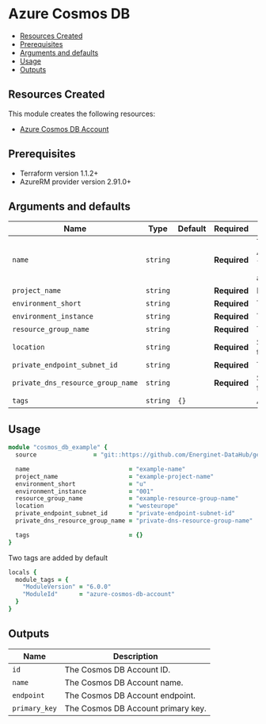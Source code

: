 # Azure Cosmos DB

- [Resources Created](#resources-created)
- [Prerequisites](#prerequisites)
- [Arguments and defaults](#arguments-and-defaults)
- [Usage](#usage)
- [Outputs](#outputs)

## Resources Created

This module creates the following resources:

- [Azure Cosmos DB Account](https://registry.terraform.io/providers/hashicorp/azurerm/latest/docs/resources/cosmosdb_account)

## Prerequisites

- Terraform version 1.1.2+
- AzureRM provider version 2.91.0+

## Arguments and defaults

| Name | Type | Default | Required | Description |
|-|-|-|-|-|
| `name` | `string` | | **Required** | The name of the Cosmos DB Account. This needs to be globally unique within Azure. The final name of the resource will follow this syntax `cosmos-{var.name}--${var.project_name}-${var.environment_short}-${var.environment_instance}` and be in lowercase. |
| `project_name` | `string` | | **Required** | Name of the project this infrastructure is a part of. |
| `environment_short` | `string` | | **Required** | The short value name of your environment. |
| `environment_instance` | `string` | | **Required** | The instance number of your environment. |
| `resource_group_name` | `string` | | **Required** | The name of the resource group in which to create the Cosmos DB Account. |
| `location` | `string` | | **Required** | Specifies the supported Azure location where the resource exists. Changing this forces a new resource to be created. |
| `private_endpoint_subnet_id` | `string` | | **Required**  | The id of the private endpoint subnet where this resource will reside |
| `private_dns_resource_group_name` | `string` | | **Required**  | Specifies the resource group where the Private DNS Zone exists. Changing this forces a new resource to be created. |
| `tags` | `string` | `{}` | | A mapping of tags to assign to the resource. |

## Usage

```ruby
module "cosmos_db_example" {
  source                = "git::https://github.com/Energinet-DataHub/geh-terraform-modules.git//azure/cosmos-db-account?ref=6.0.0"

  name                            = "example-name"
  project_name                    = "example-project-name"
  environment_short               = "u"
  environment_instance            = "001"
  resource_group_name             = "example-resource-group-name"
  location                        = "westeurope"
  private_endpoint_subnet_id      = "private-endpoint-subnet-id"
  private_dns_resource_group_name = "private-dns-resource-group-name"

  tags                            = {}
}
```

Two tags are added by default

```ruby
locals {
  module_tags = {
    "ModuleVersion" = "6.0.0"
    "ModuleId"      = "azure-cosmos-db-account"
  }
}
```

## Outputs

| Name | Description |
|-|-|
| `id` | The Cosmos DB Account ID. |
| `name` | The Cosmos DB Account name. |
| `endpoint` | The Cosmos DB Account endpoint. |
| `primary_key` | The Cosmos DB Account primary key. |
